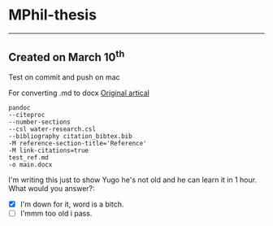 # MPhil-thesis
---
Created on March 10<sup>th<sup>
---
Test on commit and push on mac

For converting .md to docx [Original artical](https://sspai.com/post/64842)
```
pandoc 
--citeproc 
--number-sections 
--csl water-research.csl 
--bibliography citation_bibtex.bib 
-M reference-section-title='Reference' 
-M link-citations=true 
test_ref.md 
-o main.docx
```
I'm writing this just to show Yugo he's not old and he can learn it in 1 hour.  
What would you answer?:  
* [x] I'm down for it, word is a bitch.
* [ ] I'mmm too old i pass. 